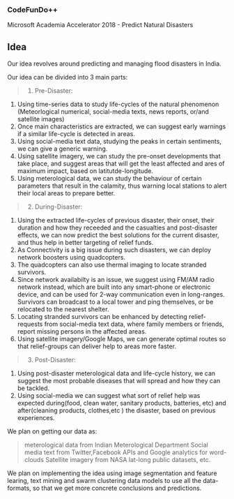 ### CodeFunDo++ 
Microsoft Academia Accelerator 2018 - Predict Natural Disasters

## Idea 
Our idea revolves around predicting and managing flood disasters in India.

Our idea can be divided into 3 main parts:
> 1) Pre-Disaster: 
  1. Using time-series data to study life-cycles of the natural phenomenon (Meteorlogical numerical, social-media texts, news reports, or/and satellite images) 
  2. Once main characteristics are extracted, we can suggest early warnings if a similar life-cycle is detected in areas. 
  3. Using social-media text data, studying the peaks in certain sentiments, we can give a generic warning.
  4. Using satellite imagery, we can study the pre-onset developments that take place, and suggest areas that will get the least affected and ares of maximum impact, based on latitutde-longitude.
  5. Using meterological data, we can study the behaviour of certain parameters that result in the calamity, thus warning local stations to alert their local areas to prepare better.

> 2) During-Disaster: 
  1. Using the extracted life-cycles of previous disaster, their onset, their duration and how they receeded and the casualties and post-disaster effects, we can now predict the best solutions for the current disaster, and thus help in better targeting of relief funds.  
  2. As Connectivity is a big issue during such disasters, we can deploy network boosters using quadcopters.
  3. The quadcopters can also use thermal imaging to locate stranded survivors.
  4. Since network availabilty is an issue, we suggest using FM/AM radio network instead, which are built into any smart-phone or electronic device, and can be used for 2-way communication even in long-ranges. Survivors can broadcast to a local tower and ping themselves, or be relocated to the nearest shelter.
  5. Locating stranded survivors can be enhanced by detecting relief-requests from social-media text data, where family members or friends, report missing persons in the affected areas.
  6. Using satellite imagery/Google Maps, we can generate optimal routes so that relief-groups can deliver help to areas more faster.
  
> 3) Post-Disaster:
  1. Using post-disaster meterological data and life-cycle history, we can suggest the most probable diseases that will spread and how they can be tackled.
  2. Using social-media we can suggest what sort of relief help was expected during(food, clean water, sanitary products, batteries, etc)  and after(cleaning products, clothes,etc ) the disaster, based on previous experiences. 


We plan on getting our data as:
> meterological data from Indian Meterological Department
> Social media text from Twitter,Facebook APIs and Google analytics for word-clouds
> Satellite imagery from NASA lat-long public datasets, etc. 

We plan on implementing the idea using image segmentation and feature learing, text mining and swarm clustering data models to use all the data-formats, so that we get more concrete conclusions and predictions. 



  





